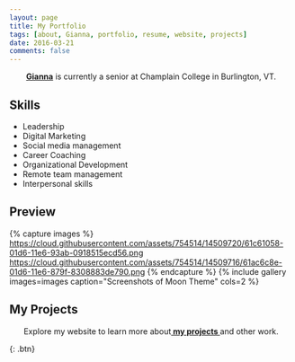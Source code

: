 ```yaml
---
layout: page
title: My Portfolio
tags: [about, Gianna, portfolio, resume, website, projects]
date: 2016-03-21
comments: false
---
```

    
<center><a href="http://gianna2.github.io/Gianna"><b>Gianna</b></a> is currently a senior at Champlain College in Burlington, VT.</center>

## Skills
* Leadership
* Digital Marketing
* Social media management
* Career Coaching
* Organizational Development
* Remote team management 
* Interpersonal skills

## Preview

{% capture images %}
    https://cloud.githubusercontent.com/assets/754514/14509720/61c61058-01d6-11e6-93ab-0918515ecd56.png
    https://cloud.githubusercontent.com/assets/754514/14509716/61ac6c8e-01d6-11e6-879f-8308883de790.png
{% endcapture %}
{% include gallery images=images caption="Screenshots of Moon Theme" cols=2 %}


## My Projects

<center> Explore my website to learn more about<a href="http://gianna2.github.io/Gianna"><b> my projects </b></a>and other work.</center>

      
{: .btn}
